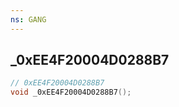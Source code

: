```yaml
---
ns: GANG
---
```

## _0xEE4F20004D0288B7

```c
// 0xEE4F20004D0288B7
void _0xEE4F20004D0288B7();
```

